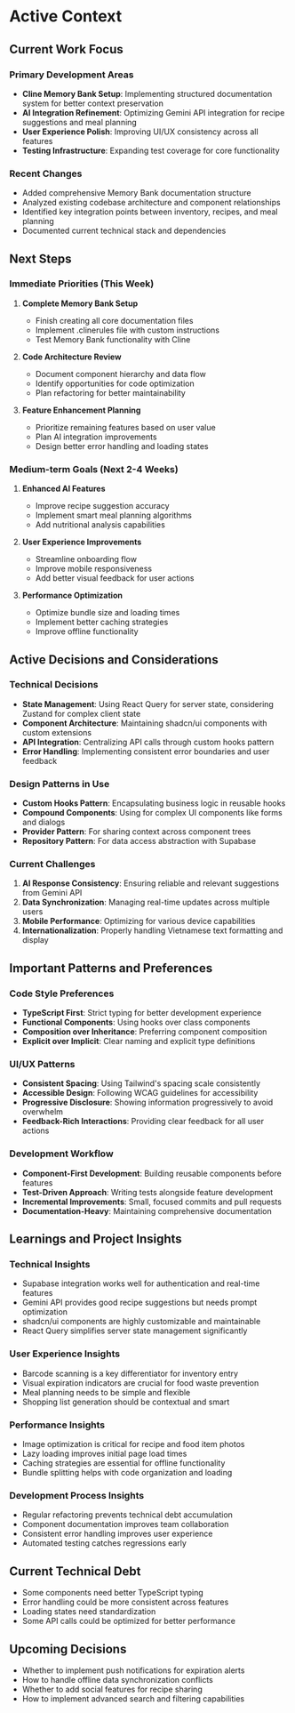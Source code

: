 # Active Context

## Current Work Focus

### Primary Development Areas

- **Cline Memory Bank Setup**: Implementing structured documentation system for better context preservation
- **AI Integration Refinement**: Optimizing Gemini API integration for recipe suggestions and meal planning
- **User Experience Polish**: Improving UI/UX consistency across all features
- **Testing Infrastructure**: Expanding test coverage for core functionality

### Recent Changes

- Added comprehensive Memory Bank documentation structure
- Analyzed existing codebase architecture and component relationships
- Identified key integration points between inventory, recipes, and meal planning
- Documented current technical stack and dependencies

## Next Steps

### Immediate Priorities (This Week)

1. **Complete Memory Bank Setup**
   - Finish creating all core documentation files
   - Implement .clinerules file with custom instructions
   - Test Memory Bank functionality with Cline
2. **Code Architecture Review**

   - Document component hierarchy and data flow
   - Identify opportunities for code optimization
   - Plan refactoring for better maintainability

3. **Feature Enhancement Planning**
   - Prioritize remaining features based on user value
   - Plan AI integration improvements
   - Design better error handling and loading states

### Medium-term Goals (Next 2-4 Weeks)

1. **Enhanced AI Features**

   - Improve recipe suggestion accuracy
   - Implement smart meal planning algorithms
   - Add nutritional analysis capabilities

2. **User Experience Improvements**

   - Streamline onboarding flow
   - Improve mobile responsiveness
   - Add better visual feedback for user actions

3. **Performance Optimization**
   - Optimize bundle size and loading times
   - Implement better caching strategies
   - Improve offline functionality

## Active Decisions and Considerations

### Technical Decisions

- **State Management**: Using React Query for server state, considering Zustand for complex client state
- **Component Architecture**: Maintaining shadcn/ui components with custom extensions
- **API Integration**: Centralizing API calls through custom hooks pattern
- **Error Handling**: Implementing consistent error boundaries and user feedback

### Design Patterns in Use

- **Custom Hooks Pattern**: Encapsulating business logic in reusable hooks
- **Compound Components**: Using for complex UI components like forms and dialogs
- **Provider Pattern**: For sharing context across component trees
- **Repository Pattern**: For data access abstraction with Supabase

### Current Challenges

1. **AI Response Consistency**: Ensuring reliable and relevant suggestions from Gemini API
2. **Data Synchronization**: Managing real-time updates across multiple users
3. **Mobile Performance**: Optimizing for various device capabilities
4. **Internationalization**: Properly handling Vietnamese text formatting and display

## Important Patterns and Preferences

### Code Style Preferences

- **TypeScript First**: Strict typing for better development experience
- **Functional Components**: Using hooks over class components
- **Composition over Inheritance**: Preferring component composition
- **Explicit over Implicit**: Clear naming and explicit type definitions

### UI/UX Patterns

- **Consistent Spacing**: Using Tailwind's spacing scale consistently
- **Accessible Design**: Following WCAG guidelines for accessibility
- **Progressive Disclosure**: Showing information progressively to avoid overwhelm
- **Feedback-Rich Interactions**: Providing clear feedback for all user actions

### Development Workflow

- **Component-First Development**: Building reusable components before features
- **Test-Driven Approach**: Writing tests alongside feature development
- **Incremental Improvements**: Small, focused commits and pull requests
- **Documentation-Heavy**: Maintaining comprehensive documentation

## Learnings and Project Insights

### Technical Insights

- Supabase integration works well for authentication and real-time features
- Gemini API provides good recipe suggestions but needs prompt optimization
- shadcn/ui components are highly customizable and maintainable
- React Query simplifies server state management significantly

### User Experience Insights

- Barcode scanning is a key differentiator for inventory entry
- Visual expiration indicators are crucial for food waste prevention
- Meal planning needs to be simple and flexible
- Shopping list generation should be contextual and smart

### Performance Insights

- Image optimization is critical for recipe and food item photos
- Lazy loading improves initial page load times
- Caching strategies are essential for offline functionality
- Bundle splitting helps with code organization and loading

### Development Process Insights

- Regular refactoring prevents technical debt accumulation
- Component documentation improves team collaboration
- Consistent error handling improves user experience
- Automated testing catches regressions early

## Current Technical Debt

- Some components need better TypeScript typing
- Error handling could be more consistent across features
- Loading states need standardization
- Some API calls could be optimized for better performance

## Upcoming Decisions

- Whether to implement push notifications for expiration alerts
- How to handle offline data synchronization conflicts
- Whether to add social features for recipe sharing
- How to implement advanced search and filtering capabilities
